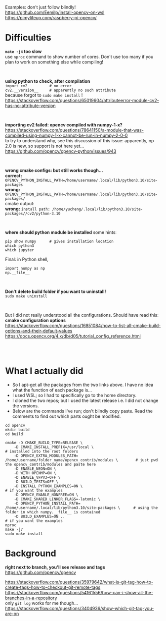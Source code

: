 Examples: don't just follow blindly!  
https://github.com/Eemilp/install-opencv-on-wsl   
https://pimylifeup.com/raspberry-pi-opencv/  


# Difficulties  
**`make -j4` too slow**  
use `nproc` command to show number of cores. Don't use too many if you plan to work on something else while compiling!

</br>

**using python to check, after compilation**  
`import cv2          # no error`  
`cv2.__version__     # apparently no such attribute`  
because forgot to `sudo make install` !  
https://stackoverflow.com/questions/65019604/attributeerror-module-cv2-has-no-attribute-version  

</br> 

**importing cv2 failed: opencv compiled with numpy-1-x?**  
https://stackoverflow.com/questions/78641150/a-module-that-was-compiled-using-numpy-1-x-cannot-be-run-in-numpy-2-0-0  
to try to understand why, see this discussion of this issue: apparently, np 2.0 is new, so support is not here yet...  
https://github.com/opencv/opencv-python/issues/943

</br>

**wrong cmake configs: but still works though...**  
**correct:** `OPENCV_PYTHON_INSTALL_PATH=/home/username/.local/lib/python3.10/site-packages`  
**wrong:** `OPENCV_PYTHON_INSTALL_PATH=/home/username/.local/lib/python3.10/site-packages/`  
cmake output:  
**wrong:** `install path: /home/yucheng/.local/lib/python3.10/site-packages//cv2/python-3.10`

</br>

**where should python module be installed**
some hints:
```
pip show numpy      # gives installation location
which python3
which jupyter
```
Final: in Python shell,
```
import numpy as np
np.__file__
```

</br>

**Don't delete build folder if you want to uninstall!**  
`sudo make uninstall`

</br>

But I did not really understood all the configurations. Should have read this:  
**cmake configuration options**  
https://stackoverflow.com/questions/16851084/how-to-list-all-cmake-build-options-and-their-default-values  
https://docs.opencv.org/4.x/db/d05/tutorial_config_reference.html  

</br>
</br>


# What I actually did
- So I apt-get all the packages from the two links above. I have no idea what the function of each package is...
- I used WSL; so I had to specifically go to the home directory.
- I cloned the two repos; but I used the latest release i.e. I did not change the versions.
- Below are the commands I've run; don't blindly copy paste. Read the comments to find out which parts ought be modified.
```
cd opencv
mkdir build
cd build

cmake -D CMAKE_BUILD_TYPE=RELEASE \
    -D CMAKE_INSTALL_PREFIX=/usr/local \                                                     # installed into the root folders
    -D OPENCV_EXTRA_MODULES_PATH= /home/username/folder_name/opencv_contrib/modules \        # just pwd the opencv_contrib/modules and paste here
    -D ENABLE_NEON=ON \
    -D WITH_OPENMP=ON \
    -D ENABLE_VFPV3=OFF \
    -D BUILD_TESTS=OFF \
    -D INSTALL_PYTHON_EXAMPLES=ON \                                                          # if you want the examples
    -D OPENCV_ENABLE_NONFREE=ON \
    -D CMAKE_SHARED_LINKER_FLAGS=-latomic \
    -D OPENCV_PYTHON_INSTALL_PATH= /home/username/.local/lib/python3.10/site-packages \      # using the folder in which numpy.__file__ is contained
    -D BUILD_EXAMPLES=ON ..                                                                  # if you want the examples
nproc
make -j7
sudo make install

```
# Background

**right next to branch, you'll see release and tags**  
https://github.com/opencv/opencv  

https://stackoverflow.com/questions/35979642/what-is-git-tag-how-to-create-tags-how-to-checkout-git-remote-tags   
https://stackoverflow.com/questions/54161556/how-can-i-show-all-the-branches-in-a-repository  
only `git log` works for me though...  
https://stackoverflow.com/questions/3404936/show-which-git-tag-you-are-on  



